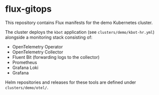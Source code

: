 # flux-gitops

This repository contains Flux manifests for the demo Kubernetes cluster.

The cluster deploys the `kbot` application (see `clusters/demo/kbot-hr.yml`) alongside a monitoring stack consisting of:

- OpenTelemetry Operator
- OpenTelemetry Collector
- Fluent Bit (forwarding logs to the collector)
- Prometheus
- Grafana Loki
- Grafana

Helm repositories and releases for these tools are defined under `clusters/demo/otel/`.
